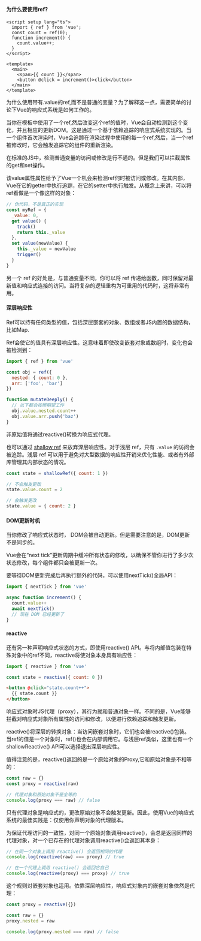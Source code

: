 #### 为什么要使用ref?

```vue
<script setup lang="ts">
  import { ref } from 'vue';
  const count = ref(0);
  function increment() {
    count.value++;
  } 
</script>

<template>
  <main>
    <span>{{ count }}</span>
    <button @click = increment()>click</button>
  </main>
</template>
```

为什么使用带有.value的ref,而不是普通的变量？为了解释这一点，需要简单的讨论下Vue的响应式系统是如何工作的。

当你在模板中使用了一个ref,然后改变这个ref的值时，Vue会自动检测到这个变化，并且相应的更新DOM。这是通过一个基于依赖追踪的响应式系统实现的。当一个组件首次渲染时，Vue会追踪在渲染过程中使用的每一个ref,然后，当一个ref被修改时，它会触发追踪它的组件的重新渲染。

在标准的JS中，检测普通变量的访问或修改是行不通的。但是我们可以拦截属性的get和set操作。

该value属性属性给予了Vue一个机会来检测ref何时被访问或修改。在其内部，Vue在它的getter中执行追踪，在它的setter中执行触发。从概念上来讲，可以将ref看做是一个像这样的对象：

```js
// 伪代码，不是真正的实现
const myRef = {
  _value: 0,
  get value() {
    track()
    return this._value
  },
  set value(newValue) {
    this._value = newValue
    trigger()
  }
}
```

 另一个 ref 的好处是，与普通变量不同，你可以将 ref 传递给函数，同时保留对最新值和响应式连接的访问。当将复杂的逻辑重构为可重用的代码时，这将非常有用。

#### 深层响应性

Ref可以持有任何类型的值，包括深层嵌套的对象、数组或者JS内置的数据结构，比如Map.

Ref会使它的值具有深层响应性。这意味着即使改变嵌套对象或数组时，变化也会被检测到：

```js
import { ref } from 'vue'

const obj = ref({
  nested: { count: 0 },
  arr: ['foo', 'bar']
})

function mutateDeeply() {
  // 以下都会按照期望工作
  obj.value.nested.count++
  obj.value.arr.push('baz')
}
```

非原始值将通过reactive()转换为响应式代理。

也可以通过 [shallow ref](https://cn.vuejs.org/api/reactivity-advanced.html#shallowref) 来放弃深层响应性。对于浅层 ref，只有 `.value` 的访问会被追踪。浅层 ref 可以用于避免对大型数据的响应性开销来优化性能、或者有外部库管理其内部状态的情况。

```js
const state = shallowRef({ count: 1 })

// 不会触发更改
state.value.count = 2

// 会触发更改
state.value = { count: 2 }
```





#### DOM更新时机

当你修改了响应式状态时， DOM会被自动更新。但是需要注意的是，DOM更新不是同步的。

Vue会在“next tick”更新周期中缓冲所有状态的修改，以确保不管你进行了多少次状态修改，每个组件都只会被更新一次。

要等待DOM更新完成后再执行额外的代码，可以使用nextTick()全局API：

```js
import { nextTick } from 'vue'

async function increment() {
  count.value++
  await nextTick()
  // 现在 DOM 已经更新了
}
```



#### reactive

还有另一种声明响应式状态的方式，即使用reactive() API。与将内部值包装在特殊对象中的ref不同，reactive将使对象本身具有响应性：

```js
import { reactive } from 'vue'

const state = reactive({ count: 0 })
```

```html
<button @click="state.count++">
  {{ state.count }}
</button>
```

响应式对象时JS代理（proxy），其行为就和普通对象一样。不同的是，Vue能够拦截对响应式对象所有属性的访问和修改，以便进行依赖追踪和触发更新。

reactive()将深层的转换对象：当访问嵌套对象时，它们也会被reactive()包装。当ref的值是一个对象时，ref()也会在内部调用它。与浅层ref类似，这里也有一个shallowReactive() API可以选择退出深层响应性。



值得注意的是，reactive()返回的是一个原始对象的Proxy,它和原始对象是不相等的：

```js
const raw = {}
const proxy = reactive(raw)

// 代理对象和原始对象不是全等的
console.log(proxy === raw) // false
```

只有代理对象是响应式的，更改原始对象不会触发更新。因此，使用Vue的响应式系统的最佳实践是：仅使用你声明对象的代理版本。

为保证代理访问的一致性，对同一个原始对象调用reactive()，会总是返回同样的代理对象，对一个已存在的代理对象调用reactive()会返回其本身：

```js
// 在同一个对象上调用 reactive() 会返回相同的代理
console.log(reactive(raw) === proxy) // true

// 在一个代理上调用 reactive() 会返回它自己
console.log(reactive(proxy) === proxy) // true
```

这个规则对嵌套对象也适用。依靠深层响应性，响应式对象内的嵌套对象依然是代理：

```js
const proxy = reactive({})

const raw = {}
proxy.nested = raw

console.log(proxy.nested === raw) // false
```

